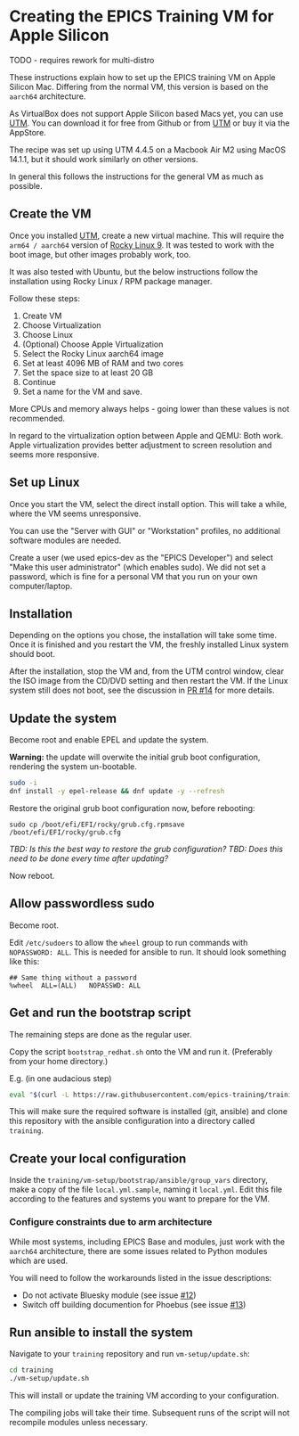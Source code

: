 # Creating the EPICS Training VM for Apple Silicon

TODO - requires rework for multi-distro

These instructions explain how to set up the EPICS training VM
on Apple Silicon Mac.
Differing from the normal VM,
this version is based on the `aarch64` architecture.

As VirtualBox does not support Apple Silicon based Macs yet,
you can use [UTM](https://github.com/utmapp/UTM).
You can download it for free from Github or from [UTM](https://mac.getutm.app) 
or buy it via the AppStore.

The recipe was set up using UTM 4.4.5
on a Macbook Air M2 using MacOS 14.1.1,
but it should work similarly on other versions.

In general this follows the instructions for the general VM
as much as possible.

## Create the VM

Once you installed [UTM](https://github.com/utmapp/UTM),
create a new virtual machine.
This will require the `arm64 / aarch64` version
of [Rocky Linux 9](https://rockylinux.org/download/).
It was tested to work with the boot image,
but other images probably work, too.

It was also tested with Ubuntu, but the below instructions follow the installation
using Rocky Linux / RPM package manager.

Follow these steps:

1. Create VM
2. Choose Virtualization
3. Choose Linux
4. (Optional) Choose Apple Virtualization
5. Select the Rocky Linux aarch64 image
6. Set at least 4096 MB of RAM and two cores
7. Set the space size to at least 20 GB
8. Continue
9. Set a name for the VM and save.

More CPUs and memory always helps -
going lower than these values is not recommended.

In regard to the virtualization option
between Apple and QEMU: Both work.
Apple virtualization provides better adjustment to screen resolution
and seems more responsive.

## Set up Linux

Once you start the VM,
select the direct install option.
This will take a while,
where the VM seems unresponsive.

You can use the "Server with GUI" or "Workstation" profiles,
no additional software modules are needed.

Create a user (we used epics-dev as the "EPICS Developer")
and select "Make this user administrator" (which enables sudo).
We did not set a password, which is fine for a personal VM
that you run on your own computer/laptop.

## Installation

Depending on the options you chose,
the installation will take some time.
Once it is finished and you restart the VM,
the freshly installed Linux system should boot.

After the installation, stop the VM and, from
the UTM control window, clear the ISO image from
the CD/DVD setting and then restart the VM. If
the Linux system still does not boot, see the discussion in
[PR #14](https://github.com/epics-training/training-vm/pull/14)
for more details.

## Update the system

Become root and enable EPEL and update the system.

**Warning:** the update will overwite the initial grub boot configuration, rendering the system un-bootable. 

```bash
sudo -i
dnf install -y epel-release && dnf update -y --refresh
```
Restore the original grub boot configuration now, before rebooting:

```sudo cp /boot/efi/EFI/rocky/grub.cfg.rpmsave /boot/efi/EFI/rocky/grub.cfg```

*TBD: Is this the best way to restore the grub configuration?* 
*TBD: Does this need to be done every time after updating?*

Now reboot.

## Allow passwordless sudo

Become root.

Edit `/etc/sudoers`
to allow the `wheel` group to run commands with `NOPASSWORD: ALL`.
This is needed for ansible to run. It should look something like this:

```
## Same thing without a password
%wheel	ALL=(ALL)	NOPASSWD: ALL
```

## Get and run the bootstrap script

The remaining steps are done as the regular user.

Copy the script `bootstrap_redhat.sh` onto the VM and run it.
(Preferably from your home directory.)

E.g. (in one audacious step)

```bash
eval "$(curl -L https://raw.githubusercontent.com/epics-training/training-vm/main/bootstrap_redhat.sh)"
```

This will make sure the required software is installed (git, ansible)
and clone this repository with the ansible configuration
into a directory called `training`.

## Create your local configuration

Inside the `training/vm-setup/bootstrap/ansible/group_vars` directory,
make a copy of the file `local.yml.sample`, naming it `local.yml`.
Edit this file according to the features and systems
you want to prepare for the VM.

### Configure constraints due to arm architecture

While most systems, including EPICS Base and modules,
just work with the `aarch64` architecture,
there are some issues related to Python modules which are used.

You will need to follow the workarounds listed in the issue descriptions:

- Do not activate Bluesky module
  (see issue [#12](https://github.com/epics-training/training-vm/issues/12))
- Switch off building documention for Phoebus
  (see issue [#13](https://github.com/epics-training/training-vm/issues/13))

## Run ansible to install the system

Navigate to your `training` repository and run `vm-setup/update.sh`:

```bash
cd training
./vm-setup/update.sh
```

This will install or update the training VM according to your configuration.

The compiling jobs will take their time.
Subsequent runs of the script will not recompile modules unless necessary.
